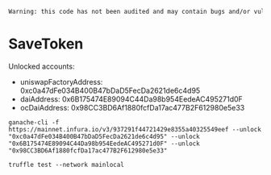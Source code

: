 ```diff
Warning: this code has not been audited and may contain bugs and/or vulnerabilities.
```

# SaveToken

Unlocked accounts:
- uniswapFactoryAddress: 0xc0a47dFe034B400B47bDaD5FecDa2621de6c4d95
- daiAddress: 0x6B175474E89094C44Da98b954EedeAC495271d0F
- ocDaiAddress: 0x98CC3BD6Af1880fcfDa17ac477B2F612980e5e33

`ganache-cli -f https://mainnet.infura.io/v3/937291f44721429e8355a40325549eef --unlock "0xc0a47dFe034B400B47bDaD5FecDa2621de6c4d95" --unlock "0x6B175474E89094C44Da98b954EedeAC495271d0F" --unlock "0x98CC3BD6Af1880fcfDa17ac477B2F612980e5e33"`

 `truffle test --network mainlocal`
